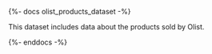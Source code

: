 {%- docs olist_products_dataset -%}

This dataset includes data about the products sold by Olist.

{%- enddocs -%}